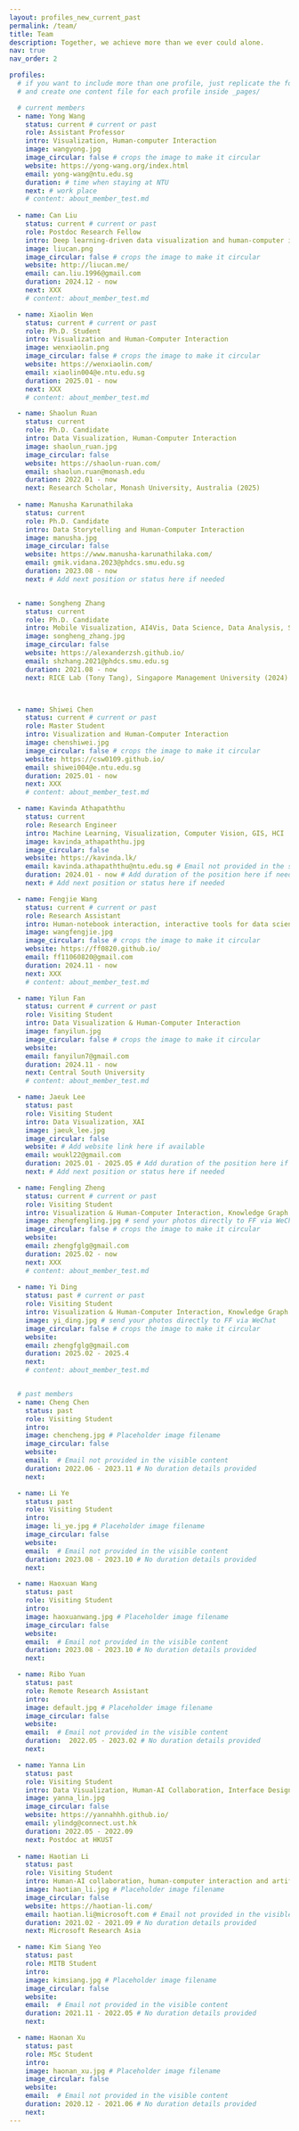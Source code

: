 ```yaml
---
layout: profiles_new_current_past
permalink: /team/
title: Team
description: Together, we achieve more than we ever could alone.
nav: true
nav_order: 2

profiles:
  # if you want to include more than one profile, just replicate the following block
  # and create one content file for each profile inside _pages/

  # current members
  - name: Yong Wang
    status: current # current or past
    role: Assistant Professor
    intro: Visualization, Human-computer Interaction
    image: wangyong.jpg
    image_circular: false # crops the image to make it circular
    website: https://yong-wang.org/index.html
    email: yong-wang@ntu.edu.sg
    duration: # time when staying at NTU
    next: # work place
    # content: about_member_test.md
  
  - name: Can Liu
    status: current # current or past
    role: Postdoc Research Fellow
    intro: Deep learning-driven data visualization and human-computer interaction
    image: liucan.png
    image_circular: false # crops the image to make it circular
    website: http://liucan.me/
    email: can.liu.1996@gmail.com
    duration: 2024.12 - now
    next: XXX
    # content: about_member_test.md

  - name: Xiaolin Wen
    status: current # current or past
    role: Ph.D. Student
    intro: Visualization and Human-Computer Interaction
    image: wenxiaolin.png
    image_circular: false # crops the image to make it circular
    website: https://wenxiaolin.com/
    email: xiaolin004@e.ntu.edu.sg
    duration: 2025.01 - now
    next: XXX
    # content: about_member_test.md

  - name: Shaolun Ruan
    status: current
    role: Ph.D. Candidate
    intro: Data Visualization, Human-Computer Interaction
    image: shaolun_ruan.jpg
    image_circular: false
    website: https://shaolun-ruan.com/
    email: shaolun.ruan@monash.edu
    duration: 2022.01 - now
    next: Research Scholar, Monash University, Australia (2025)
  
  - name: Manusha Karunathilaka
    status: current
    role: Ph.D. Candidate
    intro: Data Storytelling and Human-Computer Interaction
    image: manusha.jpg
    image_circular: false
    website: https://www.manusha-karunathilaka.com/
    email: gmik.vidana.2023@phdcs.smu.edu.sg
    duration: 2023.08 - now
    next: # Add next position or status here if needed


  - name: Songheng Zhang
    status: current
    role: Ph.D. Candidate
    intro: Mobile Visualization, AI4Vis, Data Science, Data Analysis, Statistics
    image: songheng_zhang.jpg
    image_circular: false
    website: https://alexanderzsh.github.io/
    email: shzhang.2021@phdcs.smu.edu.sg
    duration: 2021.08 - now
    next: RICE Lab (Tony Tang), Singapore Management University (2024)



  - name: Shiwei Chen
    status: current # current or past
    role: Master Student
    intro: Visualization and Human-Computer Interaction
    image: chenshiwei.jpg
    image_circular: false # crops the image to make it circular
    website: https://csw0109.github.io/
    email: shiwei004@e.ntu.edu.sg
    duration: 2025.01 - now
    next: XXX
    # content: about_member_test.md

  - name: Kavinda Athapaththu
    status: current
    role: Research Engineer
    intro: Machine Learning, Visualization, Computer Vision, GIS, HCI
    image: kavinda_athapaththu.jpg
    image_circular: false
    website: https://kavinda.lk/
    email: kavinda.athapaththu@ntu.edu.sg # Email not provided in the source
    duration: 2024.01 - now # Add duration of the position here if needed
    next: # Add next position or status here if needed

  - name: Fengjie Wang
    status: current # current or past
    role: Research Assistant
    intro: Human-notebook interaction, interactive tools for data science
    image: wangfengjie.jpg
    image_circular: false # crops the image to make it circular
    website: https://ff0820.github.io/
    email: ff11060820@gmail.com
    duration: 2024.11 - now
    next: XXX
    # content: about_member_test.md

  - name: Yilun Fan
    status: current # current or past
    role: Visiting Student
    intro: Data Visualization & Human-Computer Interaction
    image: fanyilun.jpg
    image_circular: false # crops the image to make it circular
    website: 
    email: fanyilun7@gmail.com 
    duration: 2024.11 - now
    next: Central South University
    # content: about_member_test.md

  - name: Jaeuk Lee
    status: past
    role: Visiting Student
    intro: Data Visualization, XAI
    image: jaeuk_lee.jpg
    image_circular: false
    website: # Add website link here if available
    email: woukl22@gmail.com
    duration: 2025.01 - 2025.05 # Add duration of the position here if needed
    next: # Add next position or status here if needed

  - name: Fengling Zheng
    status: current # current or past
    role: Visiting Student
    intro: Visualization & Human-Computer Interaction, Knowledge Graph
    image: zhengfengling.jpg # send your photos directly to FF via WeChat
    image_circular: false # crops the image to make it circular
    website: 
    email: zhengfglg@gmail.com
    duration: 2025.02 - now
    next: XXX
    # content: about_member_test.md
 
  - name: Yi Ding
    status: past # current or past
    role: Visiting Student
    intro: Visualization & Human-Computer Interaction, Knowledge Graph
    image: yi_ding.jpg # send your photos directly to FF via WeChat
    image_circular: false # crops the image to make it circular
    website: 
    email: zhengfglg@gmail.com
    duration: 2025.02 - 2025.4
    next: 
    # content: about_member_test.md


  # past members
  - name: Cheng Chen
    status: past
    role: Visiting Student
    intro: 
    image: chencheng.jpg # Placeholder image filename
    image_circular: false
    website: 
    email:  # Email not provided in the visible content
    duration: 2022.06 - 2023.11 # No duration details provided
    next:

  - name: Li Ye
    status: past
    role: Visiting Student
    intro: 
    image: li_ye.jpg # Placeholder image filename
    image_circular: false
    website: 
    email:  # Email not provided in the visible content
    duration: 2023.08 - 2023.10 # No duration details provided
    next:

  - name: Haoxuan Wang
    status: past
    role: Visiting Student
    intro: 
    image: haoxuanwang.jpg # Placeholder image filename
    image_circular: false
    website: 
    email:  # Email not provided in the visible content
    duration: 2023.08 - 2023.10 # No duration details provided
    next:

  - name: Ribo Yuan
    status: past
    role: Remote Research Assistant
    intro: 
    image: default.jpg # Placeholder image filename
    image_circular: false
    website: 
    email:  # Email not provided in the visible content
    duration:  2022.05 - 2023.02 # No duration details provided
    next:

  - name: Yanna Lin
    status: past
    role: Visiting Student
    intro: Data Visualization, Human-AI Collaboration, Interface Design
    image: yanna_lin.jpg
    image_circular: false
    website: https://yannahhh.github.io/
    email: ylindg@connect.ust.hk
    duration: 2022.05 - 2022.09
    next: Postdoc at HKUST
  
  - name: Haotian Li
    status: past
    role: Visiting Student
    intro: Human-AI collaboration, human-computer interaction and artificial intelligence
    image: haotian_li.jpg # Placeholder image filename
    image_circular: false
    website: https://haotian-li.com/
    email: haotian.li@microsoft.com # Email not provided in the visible content
    duration: 2021.02 - 2021.09 # No duration details provided
    next: Microsoft Research Asia

  - name: Kim Siang Yeo
    status: past
    role: MITB Student
    intro: 
    image: kimsiang.jpg # Placeholder image filename
    image_circular: false
    website: 
    email:  # Email not provided in the visible content
    duration: 2021.11 - 2022.05 # No duration details provided
    next:

  - name: Haonan Xu
    status: past
    role: MSc Student
    intro: 
    image: haonan_xu.jpg # Placeholder image filename
    image_circular: false
    website: 
    email:  # Email not provided in the visible content
    duration: 2020.12 - 2021.06 # No duration details provided
    next:
---
```

